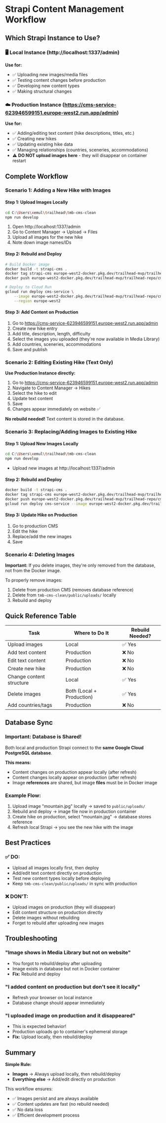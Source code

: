 # Strapi Content Management Workflow

## Which Strapi Instance to Use?

### 🖥️ Local Instance (http://localhost:1337/admin)
**Use for:**
- ✅ Uploading new images/media files
- ✅ Testing content changes before production
- ✅ Developing new content types
- ✅ Making structural changes

### ☁️ Production Instance (https://cms-service-623946599151.europe-west2.run.app/admin)
**Use for:**
- ✅ Adding/editing text content (hike descriptions, titles, etc.)
- ✅ Creating new hikes
- ✅ Updating existing hike data
- ✅ Managing relationships (countries, sceneries, accommodations)
- ⚠️ **DO NOT upload images here** - they will disappear on container restart

## Complete Workflow

### Scenario 1: Adding a New Hike with Images

#### Step 1: Upload Images Locally
```bash
cd C:\Users\xemul\trailhead\tmb-cms-clean
npm run develop
```
1. Open http://localhost:1337/admin
2. Go to Content Manager → Upload → Files
3. Upload all images for the new hike
4. Note down image names/IDs

#### Step 2: Rebuild and Deploy
```bash
# Build Docker image
docker build -t strapi-cms .
docker tag strapi-cms europe-west2-docker.pkg.dev/trailhead-mvp/trailhead-repo/cms:latest
docker push europe-west2-docker.pkg.dev/trailhead-mvp/trailhead-repo/cms:latest

# Deploy to Cloud Run
gcloud run deploy cms-service \
    --image europe-west2-docker.pkg.dev/trailhead-mvp/trailhead-repo/cms:latest \
    --region europe-west2
```

#### Step 3: Add Content on Production
1. Go to https://cms-service-623946599151.europe-west2.run.app/admin
2. Create new hike entry
3. Add title, description, length, difficulty
4. Select the images you uploaded (they're now available in Media Library)
5. Add countries, sceneries, accommodations
6. Save and publish

### Scenario 2: Editing Existing Hike (Text Only)

**Use Production Instance directly:**
1. Go to https://cms-service-623946599151.europe-west2.run.app/admin
2. Navigate to Content Manager → Hikes
3. Select the hike to edit
4. Update text content
5. Save
6. Changes appear immediately on website ✅

**No rebuild needed!** Text content is stored in the database.

### Scenario 3: Replacing/Adding Images to Existing Hike

#### Step 1: Upload New Images Locally
```bash
cd C:\Users\xemul\trailhead\tmb-cms-clean
npm run develop
```
- Upload new images at http://localhost:1337/admin

#### Step 2: Rebuild and Deploy
```bash
docker build -t strapi-cms .
docker tag strapi-cms europe-west2-docker.pkg.dev/trailhead-mvp/trailhead-repo/cms:latest
docker push europe-west2-docker.pkg.dev/trailhead-mvp/trailhead-repo/cms:latest
gcloud run deploy cms-service --image europe-west2-docker.pkg.dev/trailhead-mvp/trailhead-repo/cms:latest --region europe-west2
```

#### Step 3: Update Hike on Production
1. Go to production CMS
2. Edit the hike
3. Replace/add the new images
4. Save

### Scenario 4: Deleting Images

**Important:** If you delete images, they're only removed from the database, not from the Docker image.

To properly remove images:
1. Delete from production CMS (removes database reference)
2. Delete from `tmb-cms-clean/public/uploads/` locally
3. Rebuild and deploy

## Quick Reference Table

| Task | Where to Do It | Rebuild Needed? |
|------|----------------|-----------------|
| Upload images | Local | ✅ Yes |
| Add text content | Production | ❌ No |
| Edit text content | Production | ❌ No |
| Create new hike | Production | ❌ No |
| Change content structure | Local | ✅ Yes |
| Delete images | Both (Local + Production) | ✅ Yes |
| Add countries/tags | Production | ❌ No |

## Database Sync

### Important: Database is Shared!
Both local and production Strapi connect to the **same Google Cloud PostgreSQL database**.

**This means:**
- Content changes on production appear locally (after refresh)
- Content changes locally appear on production (after refresh)
- Image **references** are shared, but image **files** must be in Docker image

### Example Flow:
1. Upload image "mountain.jpg" locally → saved to `public/uploads/`
2. Rebuild and deploy → image file now in production container
3. Create hike on production, select "mountain.jpg" → database stores reference
4. Refresh local Strapi → you see the new hike with the image

## Best Practices

### ✅ DO:
- Upload all images locally first, then deploy
- Add/edit text content directly on production
- Test new content types locally before deploying
- Keep `tmb-cms-clean/public/uploads/` in sync with production

### ❌ DON'T:
- Upload images on production (they will disappear)
- Edit content structure on production directly
- Delete images without rebuilding
- Forget to rebuild after uploading new images

## Troubleshooting

### "Image shows in Media Library but not on website"
- You forgot to rebuild/deploy after uploading
- Image exists in database but not in Docker container
- **Fix:** Rebuild and deploy

### "I added content on production but don't see it locally"
- Refresh your browser on local instance
- Database change should appear immediately

### "I uploaded image on production and it disappeared"
- This is expected behavior!
- Production uploads go to container's ephemeral storage
- **Fix:** Upload locally, then rebuild/deploy

## Summary

**Simple Rule:**
- **Images** → Always upload locally, then rebuild/deploy
- **Everything else** → Add/edit directly on production

This workflow ensures:
- ✅ Images persist and are always available
- ✅ Content updates are fast (no rebuild needed)
- ✅ No data loss
- ✅ Efficient development process
